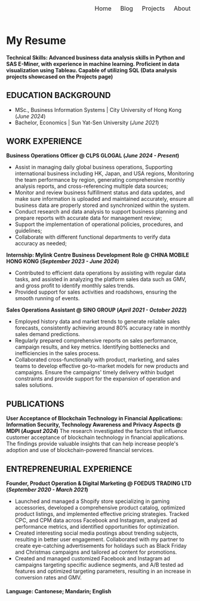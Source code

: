 <div style="text-align: right;">
    <a href="https://liamleelym.github.io/leeyatming/" style="display: inline-block; padding: 20px 10px; font-size: 16px; text-decoration: none;">Home</a>
    <a href="https://liamleelym.github.io/leeyatming/blog/" style="display: inline-block; padding: 20px 10px; font-size: 16px; text-decoration: none;">Blog</a>
    <a href="https://liamleelym.github.io/leeyatming/projects/" style="display: inline-block; padding: 20px 10px; font-size: 16px; text-decoration: none;">Projects</a>
    <a href="https://liamleelym.github.io/leeyatming/about/" style="display: inline-block; padding: 20px 10px; font-size: 16px; text-decoration: none;">About</a>
</div>

# My Resume

#### Technical Skills: Advanced business data analysis skills in Python and SAS E-Miner, with experience in machine learning. Proficient in data visualization using Tableau. Capable of utilizing SQL (Data analysis projects showcased on the Projects page)

## EDUCATION BACKGROUND							       		
- MSc., Business Information Systems | City University of Hong Kong (_June 2024_)	 			        		
- Bachelor, Economics | Sun Yat-Sen University  (_June 2021_)

## WORK EXPERIENCE
**Business Operations Officer @ CLPS GLOGAL (_June 2024 - Present_)**
- Assist in managing daily global business operations, Supporting international business including HK, Japan, and USA regions, Monitoring the team performance by region, generating comprehensive monthly analysis reports, and cross-referencing multiple data sources;
- Monitor and review business fulfillment status and data updates, and make sure information is uploaded and maintained accurately, ensure all business data are properly stored and synchronized within the system.
- Conduct research and data analysis to support business planning and prepare reports with accurate data for management review;
- Support the implementation of operational policies, procedures, and guidelines;
- Collaborate with different functional departments to verify data accuracy as needed;

**Internship: Mylink Centre Business Development Role @ CHINA MOBILE HONG KONG (_September 2023 - June 2024_)**
- Contributed to efficient data operations by assisting with regular data tasks, and assisted in analyzing the platform sales data such as GMV, and gross profit to identify monthly sales trends.
- Provided support for sales activities and roadshows, ensuring the smooth running of events.

**Sales Operations Assistant @ SINO GROUP (_April 2021 - October 2022_)**
- Employed history data and market trends to generate reliable sales forecasts, consistently achieving around 80% accuracy rate in monthly sales demand predictions.
- Regularly prepared comprehensive reports on sales performance, campaign results, and key metrics. Identifying bottlenecks and inefficiencies in the sales process.
- Collaborated cross-functionally with product, marketing, and sales teams to develop effective go-to-market models for new products and campaigns. Ensure the campaigns' timely delivery within budget constraints and provide support for the expansion of operation and sales solutions.

## PUBLICATIONS
**User Acceptance of Blockchain Technology in Financial Applications: Information Security, Technology Awareness and Privacy Aspects @ MDPI (_August 2024_)**
The research investigated the factors that influence customer acceptance of blockchain technology in financial applications. The findings provide valuable insights that can help increase people's adoption and use of blockchain-powered financial services.

## ENTREPRENEURIAL EXPERIENCE
**Founder, Product Operation & Digital Marketing @ FOEDUS TRADING LTD (_September 2020 - March 2021_)**
- Launched and managed a Shopify store specializing in gaming accessories, developed a comprehensive product catalog, optimized product listings, and implemented effective pricing strategies. Tracked CPC, and CPM data across Facebook and Instagram, analyzed ad performance metrics, and identified opportunities for optimization.
- Created interesting social media postings about trending subjects, resulting in better user engagement. Collaborated with my partner to create eye-catching advertisements for holidays such as Black Friday and Christmas campaigns and tailored ad content for promotions.
- Created and managed customized Facebook and Instagram ad campaigns targeting specific audience segments, and A/B tested ad features and optimized targeting parameters, resulting in an increase in conversion rates and GMV.

#### Language: Cantonese; Mandarin; English



